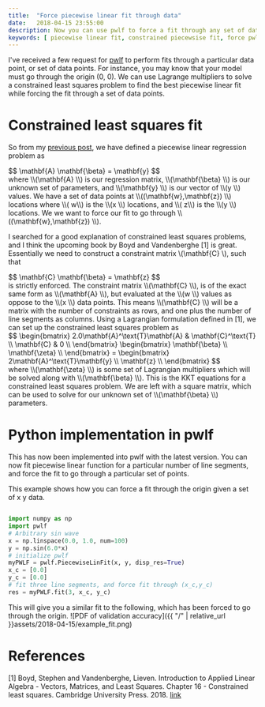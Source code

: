 ```yaml
---
title:  "Force piecewise linear fit through data"
date:   2018-04-15 23:55:00
description: Now you can use pwlf to force a fit through any set of data points! This is done as a constrained least squares problem.
keywords: [ piecewise linear fit, constrained piecewsise fit, force pwlf through origin, Python, pwlf]
---
```


I've received a few request for [pwlf](https://github.com/cjekel/piecewise_linear_fit_py) to perform fits through a particular data point, or set of data points. For instance, you may know that your model must go through the origin (0, 0). We can use Lagrange multipliers to solve a constrained least squares problem to find the best piecewise linear fit while forcing the fit through a set of data points.  

# Constrained least squares fit
So from my [previous post](https://jekel.me/2018/Continous-piecewise-linear-regression/), we have defined a piecewise linear regression problem as
<div>
$$
\mathbf{A} \mathbf{\beta} = \mathbf{y}
$$
</div>
where <span>\\(\mathbf{A} \\)</span> is our regression matrix, <span>\\(\mathbf{\beta} \\)</span> is our unknown set of parameters, and <span>\\(\mathbf{y} \\)</span> is our vector of <span>\\(y \\)</span> values. We have a set of data points at <span>\\((\mathbf{w},\mathbf{z}) \\)</span> locations where <span>\\( w\\)</span> is the <span>\\(x \\)</span> locations, and <span>\\( z\\)</span> is the <span>\\(y \\)</span> locations. We we want to force our fit to go through <span>\\((\mathbf{w},\mathbf{z}) \\)</span>.

I searched for a good explanation of constrained least squares problems, and I think the upcoming book by Boyd and Vandenberghe [1] is great. Essentially we need to construct a constraint matrix <span>\\(\mathbf{C} \\)</span>, such that
<div>
$$
\mathbf{C} \mathbf{\beta} = \mathbf{z}
$$
</div>
is strictly enforced. The constraint matrix <span>\\(\mathbf{C} \\)</span>, is of the exact same form as <span>\\(\mathbf{A} \\)</span>, but evaluated at the <span>\\(w \\)</span> values as oppose to the <span>\\(x \\)</span> data points. This means <span>\\(\mathbf{C} \\)</span> will be a matrix with the number of constraints as rows, and one plus the number of line segments as columns. Using a Lagrangian formulation defined in [1], we can set up the constrained least squares problem as
<div>
$$
\begin{bmatrix}
2.0\mathbf{A}^\text{T}\mathbf{A} & \mathbf{C}^\text{T} \\
\mathbf{C} & 0 \\
\end{bmatrix} \begin{bmatrix}
 \mathbf{\beta} \\
 \mathbf{\zeta} \\
 \end{bmatrix} = \begin{bmatrix}
2\mathbf{A}^\text{T}\mathbf{y} \\
\mathbf{z} \\
\end{bmatrix}
$$
</div>
where <span>\\(\mathbf{\zeta} \\)</span> is some set of Lagrangian multipliers which will be solved along with <span>\\(\mathbf{\beta} \\)</span>. This is the KKT equations for a constrained least squares problem. We are left with a square matrix, which can be used to solve for our unknown set of <span>\\(\mathbf{\beta} \\)</span> parameters.

# Python implementation in pwlf

This has now been implemented into pwlf with the latest version. You can now fit piecewise linear function for a particular number of line segments, and force the fit to go through a particular set of points.

This example shows how you can force a fit through the origin given a set of x y data.
```python

import numpy as np
import pwlf
# Arbitrary sin wave
x = np.linspace(0.0, 1.0, num=100)
y = np.sin(6.0*x)
# initialize pwlf
myPWLF = pwlf.PiecewiseLinFit(x, y, disp_res=True)
x_c = [0.0]
y_c = [0.0]
# fit three line segments, and force fit through (x_c,y_c)
res = myPWLF.fit(3, x_c, y_c)
```

This will give you a similar fit to the following, which has been forced to go through the origin.
![PDF of validation accuracy]({{ "/" | relative_url  }}assets/2018-04-15/example_fit.png)


# References

[1] Boyd, Stephen and Vandenberghe, Lieven. Introduction to Applied Linear Algebra - Vectors, Matrices, and Least Squares. Chapter 16 - Constrained least squares. Cambridge University Press. 2018. [link](https://web.stanford.edu/~boyd/vmls)
